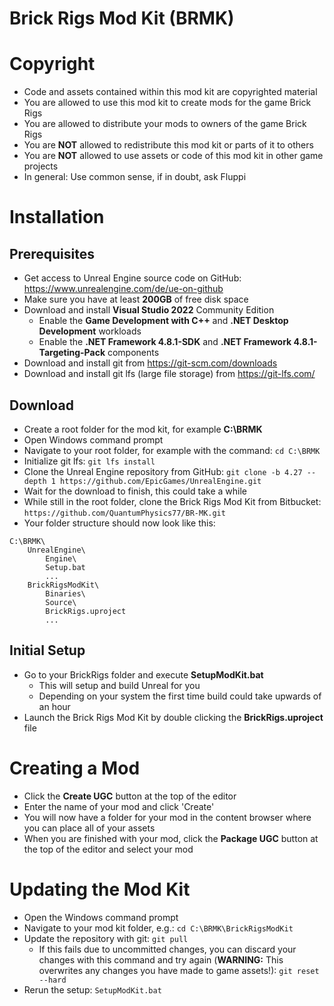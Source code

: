 # Brick Rigs Mod Kit (BRMK)

# Copyright
- Code and assets contained within this mod kit are copyrighted material
- You are allowed to use this mod kit to create mods for the game Brick Rigs
- You are allowed to distribute your mods to owners of the game Brick Rigs
- You are **NOT** allowed to redistribute this mod kit or parts of it to others
- You are **NOT** allowed to use assets or code of this mod kit in other game projects
- In general: Use common sense, if in doubt, ask Fluppi

# Installation

## Prerequisites
- Get access to Unreal Engine source code on GitHub: https://www.unrealengine.com/de/ue-on-github
- Make sure you have at least **200GB** of free disk space
- Download and install **Visual Studio 2022** Community Edition
    - Enable the **Game Development with C++** and **.NET Desktop Development** workloads
    - Enable the **.NET Framework 4.8.1-SDK** and **.NET Framework 4.8.1-Targeting-Pack** components
- Download and install git from https://git-scm.com/downloads
- Download and install git lfs (large file storage) from https://git-lfs.com/

## Download
- Create a root folder for the mod kit, for example **C:\BRMK**
- Open Windows command prompt
- Navigate to your root folder, for example with the command: `cd C:\BRMK`
- Initialize git lfs: `git lfs install`
- Clone the Unreal Engine repository from GitHub: `git clone -b 4.27 --depth 1 https://github.com/EpicGames/UnrealEngine.git`
- Wait for the download to finish, this could take a while
- While still in the root folder, clone the Brick Rigs Mod Kit from Bitbucket: `https://github.com/QuantumPhysics77/BR-MK.git`
- Your folder structure should now look like this:


```
C:\BRMK\
    UnrealEngine\
        Engine\
        Setup.bat
        ...
    BrickRigsModKit\
        Binaries\
        Source\
        BrickRigs.uproject
        ...
```

## Initial Setup
- Go to your BrickRigs folder and execute **SetupModKit.bat**
    - This will setup and build Unreal for you
    - Depending on your system the first time build could take upwards of an hour
- Launch the Brick Rigs Mod Kit by double clicking the **BrickRigs.uproject** file

# Creating a Mod
- Click the **Create UGC** button at the top of the editor
- Enter the name of your mod and click 'Create'
- You will now have a folder for your mod in the content browser where you can place all of your assets
- When you are finished with your mod, click the **Package UGC** button at the top of the editor and select your mod

# Updating the Mod Kit
- Open the Windows command prompt
- Navigate to your mod kit folder, e.g.: `cd C:\BRMK\BrickRigsModKit`
- Update the repository with git: `git pull`
  - If this fails due to uncommitted changes, you can discard your changes with this command and try again (**WARNING:** This overwrites any changes you have made to game assets!): `git reset --hard`
- Rerun the setup: `SetupModKit.bat`
